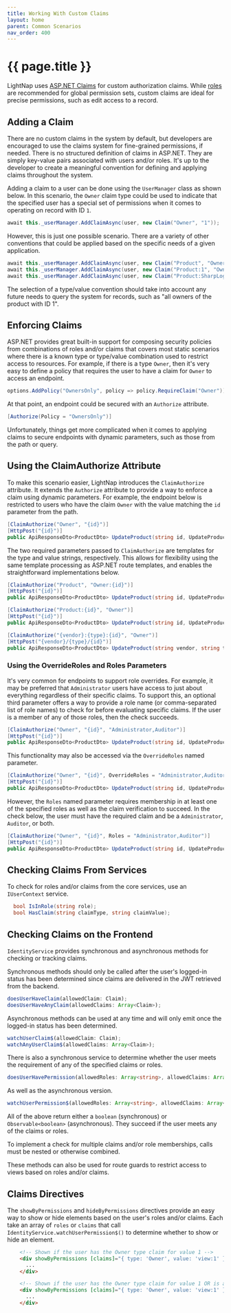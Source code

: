 ```yaml
---
title: Working With Custom Claims
layout: home
parent: Common Scenarios
nav_order: 400
---
```


# {{ page.title }}

LightNap uses [ASP.NET Claims](https://learn.microsoft.com/en-us/aspnet/core/security/authorization/claims) for custom authorization claims. While [roles](./working-with-roles.md) are recommended for global permission sets, custom claims are ideal for precise permissions, such as edit access to a record.

## Adding a Claim

There are no custom claims in the system by default, but developers are encouraged to use the claims system for fine-grained permissions, if needed. There is no structured definition of claims in ASP.NET. They are simply key-value pairs associated with users and/or roles. It's up to the developer to create a meaningful convention for defining and applying claims throughout the system.

Adding a claim to a user can be done using the `UserManager` class as shown below. In this scenario, the `Owner` claim type could be used to indicate that the specified user has a special set of permissions when it comes to operating on record with ID `1`.

```csharp
await this._userManager.AddClaimAsync(user, new Claim("Owner", "1"));
```

However, this is just one possible scenario. There are a variety of other conventions that could be applied based on the specific needs of a given application.

```csharp
await this._userManager.AddClaimAsync(user, new Claim("Product", "Owner:1"));
await this._userManager.AddClaimAsync(user, new Claim("Product:1", "Owner"));
await this._userManager.AddClaimAsync(user, new Claim("Product:SharpLogic:Software", "Owner"));
```

The selection of a type/value convention should take into account any future needs to query the system for records, such as "all owners of the product with ID 1".

## Enforcing Claims

ASP.NET provides great built-in support for composing security policies from combinations of roles and/or claims that covers most static scenarios where there is a known type or type/value combination used to restrict access to resources. For example, if there is a type `Owner`, then it's very easy to define a policy that requires the user to have a claim for `Owner` to access an endpoint.

``` csharp
options.AddPolicy("OwnersOnly", policy => policy.RequireClaim("Owner"));
```

At that point, an endpoint could be secured with an `Authorize` attribute.

``` csharp
[Authorize(Policy = "OwnersOnly")]
```

Unfortunately, things get more complicated when it comes to applying claims to secure endpoints with dynamic parameters, such as those from the path or query.

## Using the ClaimAuthorize Attribute

To make this scenario easier, LightNap introduces the `ClaimAuthorize` attribute. It extends the `Authorize` attribute to provide a way to enforce a claim using dynamic parameters. For example, the endpoint below is restricted to users who have the claim `Owner` with the value matching the `id` parameter from the path.

``` csharp
[ClaimAuthorize("Owner", "{id}")]
[HttpPost("{id}")]
public ApiResponseDto<ProductDto> UpdateProduct(string id, UpdateProductDto dto)
```

The two required parameters passed to `ClaimAuthorize` are templates for the type and value strings, respectively. This allows for flexibility using the same template processing as ASP.NET route templates, and enables the straightforward implementations below.

``` csharp
[ClaimAuthorize("Product", "Owner:{id}")]
[HttpPost("{id}")]
public ApiResponseDto<ProductDto> UpdateProduct(string id, UpdateProductDto dto)

[ClaimAuthorize("Product:{id}", "Owner")]
[HttpPost("{id}")]
public ApiResponseDto<ProductDto> UpdateProduct(string id, UpdateProductDto dto)

[ClaimAuthorize("{vendor}:{type}:{id}", "Owner")]
[HttpPost("{vendor}/{type}/{id}")]
public ApiResponseDto<ProductDto> UpdateProduct(string vendor, string type, string id, UpdateProductDto dto)
```

### Using the OverrideRoles and Roles Parameters

It's very common for endpoints to support role overrides. For example, it may be preferred that `Administrator` users have access to just about everything regardless of their specific claims. To support this, an optional third parameter offers a way to provide a role name (or comma-separated list of role names) to check for before evaluating specific claims. If the user is a member of any of those roles, then the check succeeds.

``` csharp
[ClaimAuthorize("Owner", "{id}", "Administrator,Auditor")]
[HttpPost("{id}")]
public ApiResponseDto<ProductDto> UpdateProduct(string id, UpdateProductDto dto)
```

This functionality may also be accessed via the `OverrideRoles` named parameter.

``` csharp
[ClaimAuthorize("Owner", "{id}", OverrideRoles = "Administrator,Auditor")]
[HttpPost("{id}")]
public ApiResponseDto<ProductDto> UpdateProduct(string id, UpdateProductDto dto)
```

However, the `Roles` named parameter requires membership in at least one of the specified roles as well as the claim verification to succeed. In the check below, the user must have the required claim and be a `Administrator`, `Auditor`, or both.

``` csharp
[ClaimAuthorize("Owner", "{id}", Roles = "Administrator,Auditor")]
[HttpPost("{id}")]
public ApiResponseDto<ProductDto> UpdateProduct(string id, UpdateProductDto dto)
```

## Checking Claims From Services

To check for roles and/or claims from the core services, use an `IUserContext` service.

``` csharp
  bool IsInRole(string role);
  bool HasClaim(string claimType, string claimValue);
```

## Checking Claims on the Frontend

`IdentityService` provides synchronous and asynchronous methods for checking or tracking claims.

Synchronous methods should only be called after the user's logged-in status has been determined since claims are delivered in the JWT retrieved from the backend.

``` typescript
doesUserHaveClaim(allowedClaim: Claim);
doesUserHaveAnyClaim(allowedClaims: Array<Claim>);
```

Asynchronous methods can be used at any time and will only emit once the logged-in status has been determined.

``` typescript
watchUserClaim$(allowedClaim: Claim);
watchAnyUserClaim$(allowedClaims: Array<Claim>);
```

There is also a synchronous service to determine whether the user meets the requirement of any of the specified claims or roles.

``` typescript
doesUserHavePermission(allowedRoles: Array<string>, allowedClaims: Array<Claim>);
```

As well as the asynchronous version.

``` typescript
watchUserPermission$(allowedRoles: Array<string>, allowedClaims: Array<Claim>)
```

All of the above return either a `boolean` (synchronous) or `Observable<boolean>` (asynchronous). They succeed if the user meets any of the claims or roles.

To implement a check for multiple claims and/or role memberships, calls must be nested or otherwise combined.

These methods can also be used for route guards to restrict access to views based on roles and/or claims.

## Claims Directives

The `showByPermissions` and `hideByPermissions` directives provide an easy way to show or hide elements based on the user's roles and/or claims. Each take an array of `roles` or `claims` that call `IdentityService.watchUserPermission$()` to determine whether to show or hide an element.

``` html
    <!-- Shown if the user has the Owner type claim for value 1 -->
    <div showByPermissions [claims]="{ type: 'Owner', value: 'view:1' }">
      ...
    </div>

    <!-- Shown if the user has the Owner type claim for value 1 OR is an Administrator or Auditor or both. -->
    <div showByPermissions [claims]="{ type: 'Owner', value: 'view:1' }" [roles]="Administrator,Auditor">
      ...
    </div>
```
